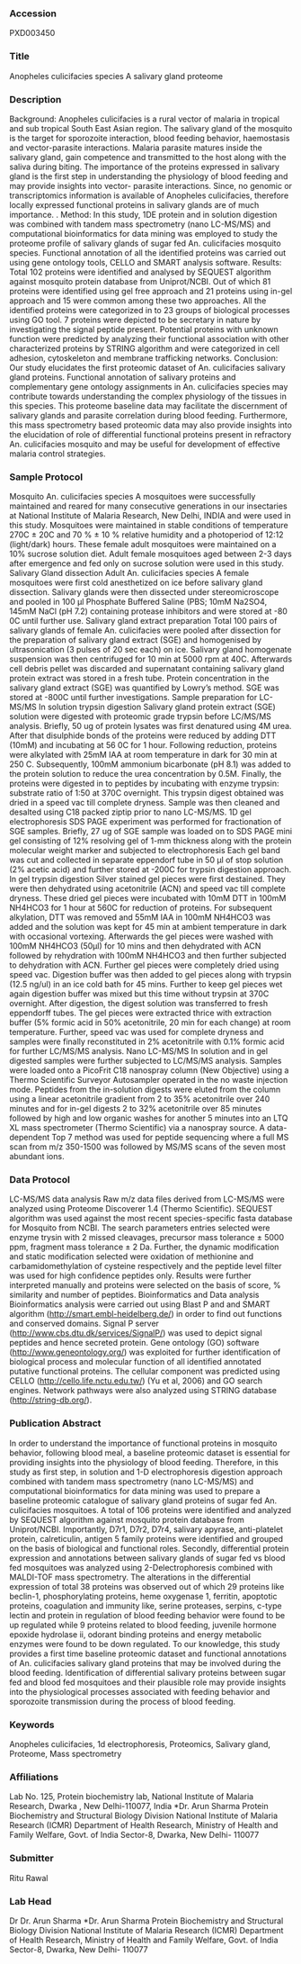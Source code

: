 ### Accession
PXD003450

### Title
Anopheles culicifacies species A salivary gland  proteome

### Description
Background: Anopheles culicifacies is a rural vector of malaria in tropical and sub tropical South East Asian region. The salivary gland of the mosquito is the target for sporozoite interaction, blood feeding behavior, haemostasis and vector-parasite interactions.  Malaria parasite matures inside the salivary gland, gain competence and transmitted to the host along with the saliva during biting. The importance of the proteins expressed in salivary gland is the first step in understanding the physiology of blood feeding and may provide insights into vector- parasite interactions.  Since, no genomic or transcriptomics information is available of Anopheles culicifacies, therefore locally expressed functional proteins in salivary glands are of much importance. .  Method: In this study, 1DE protein and in solution digestion was combined with tandem mass spectrometry (nano LC-MS/MS) and computational bioinformatics for data mining was employed to study the proteome profile of salivary glands of sugar fed An. culicifacies mosquito species. Functional annotation of all the identified proteins was carried out using gene ontology tools, CELLO and SMART analysis software. Results: Total 102 proteins were identified and analysed by SEQUEST algorithm against mosquito protein database from Uniprot/NCBI. Out of which 81 proteins were identified using gel free approach and 21 proteins using in-gel approach and 15 were common among these two approaches. All the identified proteins were categorized in to 23 groups of biological processes using GO tool. 7 proteins were depicted to be secretary in nature by investigating the signal peptide present. Potential proteins with unknown function were predicted by analyzing their functional association with other characterized proteins by STRING algorithm and were categorized in cell adhesion, cytoskeleton and membrane trafficking networks.  Conclusion: Our study elucidates the first proteomic dataset of An. culicifacies salivary gland proteins. Functional annotation of salivary proteins and complementary gene ontology assignments in An. culicifacies species may contribute towards understanding the complex physiology of the tissues in this species. This proteome baseline data may facilitate the discernment of salivary glands and parasite correlation during blood feeding. Furthermore, this mass spectrometry based proteomic data may also provide insights into the elucidation of role of differential functional proteins present in refractory An. culicifacies mosquito and may be useful for development of effective malaria control strategies.

### Sample Protocol
Mosquito  An. culicifacies species A mosquitoes were successfully maintained and reared for many consecutive generations in our insectaries at National Institute of Malaria Research, New Delhi, INDIA and were used in this study.  Mosquitoes were maintained in stable conditions of temperature 270C ± 20C and 70 % ± 10 % relative humidity and a photoperiod of 12:12 (light/dark) hours. These female adult mosquitoes were maintained on a 10% sucrose solution diet. Adult female mosquitoes aged between 2-3 days after emergence and fed only on sucrose solution were used in this study.   Salivary Gland dissection Adult An. culicifacies species A female mosquitoes were first cold anesthetized on ice before salivary gland dissection. Salivary glands were then dissected under stereomicroscope and pooled in 100 µl Phosphate Buffered Saline (PBS; 10mM Na2SO4, 145mM NaCl (pH 7.2) containing protease inhibitors  and were stored at -80 0C until further use.  Salivary gland extract preparation Total 100 pairs of salivary glands of female An. culicifacies were pooled after dissection for the preparation of salivary gland extract (SGE) and homogenised by ultrasonication (3 pulses of 20 sec each) on ice. Salivary gland homogenate suspension was then centrifuged for 10 min at 5000 rpm at 40C. Afterwards cell debris pellet was discarded and supernatant containing salivary gland protein extract was stored in a fresh tube. Protein concentration in the salivary gland extract (SGE) was quantified by Lowry’s method. SGE was stored at -800C until further investigations. Sample preparation for LC-MS/MS In solution trypsin digestion Salivary gland protein extract (SGE) solution were digested with proteomic grade trypsin before LC/MS/MS analysis. Briefly, 50 ug of protein lysates was first denatured using 4M urea. After that disulphide bonds of the proteins were reduced by adding DTT (10mM) and incubating at 56 0C for 1 hour. Following reduction, proteins were alkylated with 25mM IAA at room temperature in dark for 30 min at 250 C. Subsequently, 100mM ammonium bicarbonate (pH 8.1) was added to the protein solution to reduce the urea concentration by 0.5M. Finally, the proteins were digested in to peptides by incubating with enzyme trypsin: substrate ratio of 1:50 at 370C overnight. This trypsin digest obtained was dried in a speed vac till complete dryness. Sample was then cleaned and desalted using C18 packed ziptip prior to nano LC-MS/MS. 1D gel electrophoresis SDS PAGE experiment was performed for fractionation of SGE samples. Briefly, 27 ug of SGE sample was loaded on to SDS PAGE mini gel consisting of 12% resolving gel of 1-mm thickness along with the protein molecular weight marker and subjected to electrophoresis Each gel band was cut and collected in separate eppendorf tube in 50 µl of stop solution (2% acetic acid) and further stored at -200C for trypsin digestion approach. In gel trypsin digestion Silver stained gel pieces were first destained. They were then dehydrated using acetonitrile (ACN) and speed vac till complete dryness. These dried gel pieces were incubated with 10mM DTT in 100mM NH4HCO3 for 1 hour at 560C for reduction of proteins. For subsequent alkylation, DTT was removed and 55mM IAA in 100mM NH4HCO3 was added and the solution was kept for 45 min at ambient temperature in dark with occasional vortexing. Afterwards the gel pieces were washed with 100mM NH4HCO3 (50µl) for 10 mins and then dehydrated with ACN followed by rehydration with 100mM NH4HCO3 and then further subjected to dehydration with ACN. Further gel pieces were completely dried using speed vac. Digestion buffer was then added to gel pieces along with trypsin (12.5  ng/ul) in an ice cold bath for 45 mins. Further to keep gel pieces wet again digestion buffer was mixed but this time without trypsin at 370C overnight. After digestion, the digest solution was transferred to fresh eppendorff tubes. The gel pieces were extracted thrice with extraction buffer (5% formic acid in 50% acetonitrile, 20 min for each change) at room temperature. Further, speed vac was used for complete dryness and samples were finally reconstituted in 2% acetonitrile with 0.1% formic acid for further LC/MS/MS analysis. Nano LC-MS/MS In solution and in gel digested samples were further subjected to LC/MS/MS analysis. Samples were loaded onto a PicoFrit C18 nanospray column (New Objective) using a Thermo Scientific Surveyor Autosampler operated in the no waste injection mode. Peptides from the in-solution digests were eluted from the column using a linear acetonitrile gradient from 2 to 35% acetonitrile over 240 minutes and for in-gel digests 2 to 32% acetonitrile over 85 minutes followed by high and low organic washes for another 5 minutes into an LTQ XL mass spectrometer (Thermo Scientific) via a nanospray source. A data-dependent Top 7 method was used for peptide sequencing where a full MS scan from m/z 350-1500 was followed by MS/MS scans of the seven most abundant ions.

### Data Protocol
LC-MS/MS data analysis  Raw m/z data files derived from LC-MS/MS were analyzed using Proteome Discoverer 1.4 (Thermo Scientific). SEQUEST algorithm was used against the most recent species-specific fasta database for Mosquito from NCBI. The search parameters entries selected were enzyme trysin with 2 missed cleavages, precursor mass tolerance ± 5000 ppm, fragment mass tolerance ± 2 Da. Further, the dynamic modification and static modification selected were oxidation of methionine and carbamidomethylation of cysteine respectively and the peptide level filter was used for high confidence peptides only. Results were further interpreted manually and proteins were selected on the basis of score, % similarity and number of peptides.   Bioinformatics and Data analysis  Bioinformatics analysis were carried out using Blast P and and SMART algorithm (http://smart.embl-heidelberg.de/) in order to find out functions and conserved domains. Signal P server (http://www.cbs.dtu.dk/services/SignalP/) was used to depict signal peptides and hence secreted protein. Gene ontology (GO) software (http://www.geneontology.org/) was exploited for further identification of biological process and molecular function of all identified annotated putative functional proteins. The cellular component was predicted using CELLO (http://cello.life.nctu.edu.tw/) (Yu et al, 2006) and GO search engines. Network pathways were also analyzed using STRING database (http://string-db.org/).

### Publication Abstract
In order to understand the importance of functional proteins in mosquito behavior, following blood meal, a baseline proteomic dataset is essential for providing insights into the physiology of blood feeding. Therefore, in this study as first step, in solution and 1-D electrophoresis digestion approach combined with tandem mass spectrometry (nano LC-MS/MS) and computational bioinformatics for data mining was used to prepare a baseline proteomic catalogue of salivary gland proteins of sugar fed An. culicifacies mosquitoes. A total of 106 proteins were identified and analyzed by SEQUEST algorithm against mosquito protein database from Uniprot/NCBI. Importantly, D7r1, D7r2, D7r4, salivary apyrase, anti-platelet protein, calreticulin, antigen 5 family proteins were identified and grouped on the basis of biological and functional roles. Secondly, differential protein expression and annotations between salivary glands of sugar fed vs blood fed mosquitoes was analyzed using 2-Delectrophoresis combined with MALDI-TOF mass spectrometry. The alterations in the differential expression of total 38 proteins was observed out of which 29 proteins like beclin-1, phosphorylating proteins, heme oxygenase 1, ferritin, apoptotic proteins, coagulation and immunity like, serine proteases, serpins, c-type lectin and protein in regulation of blood feeding behavior were found to be up regulated while 9 proteins related to blood feeding, juvenile hormone epoxide hydrolase ii, odorant binding proteins and energy metabolic enzymes were found to be down regulated. To our knowledge, this study provides a first time baseline proteomic dataset and functional annotations of An. culicifacies salivary gland proteins that may be involved during the blood feeding. Identification of differential salivary proteins between sugar fed and blood fed mosquitoes and their plausible role may provide insights into the physiological processes associated with feeding behavior and sporozoite transmission during the process of blood feeding.

### Keywords
Anopheles culicifacies, 1d electrophoresis, Proteomics, Salivary gland, Proteome, Mass spectrometry

### Affiliations
Lab No. 125, Protein biochemistry lab, National Institute of Malaria Research, Dwarka , New Delhi-110077, India
*Dr. Arun Sharma Protein Biochemistry and Structural Biology Division National Institute of Malaria Research (ICMR) Department of Health Research, Ministry of Health and Family Welfare, Govt. of India Sector-8, Dwarka, New Delhi- 110077

### Submitter
Ritu Rawal

### Lab Head
Dr Dr. Arun Sharma
*Dr. Arun Sharma Protein Biochemistry and Structural Biology Division National Institute of Malaria Research (ICMR) Department of Health Research, Ministry of Health and Family Welfare, Govt. of India Sector-8, Dwarka, New Delhi- 110077


